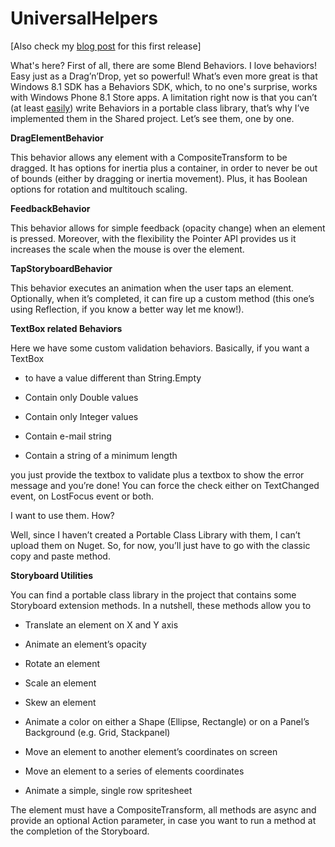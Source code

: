 UniversalHelpers
================
[Also check my [blog post](http://studentguru.gr/b/dt008/archive/2014/08/08/introducing-universal-helpers-for-windows-store-apps) for this first release]

What's here?
First of all, there are some Blend Behaviors. I love behaviors! Easy just as a Drag’n’Drop, yet so powerful! What’s even more great is that Windows 8.1 SDK has a Behaviors SDK, which, to no one's surprise, works with Windows Phone 8.1 Store apps. A limitation right now is that you can’t (at least [easily](http://dotnet.dzone.com/articles/writing-behaviors-pcl-windows)) write Behaviors in a portable class library, that’s why I’ve implemented them in the Shared project. Let’s see them, one by one.

**DragElementBehavior**

This behavior allows any element with a CompositeTransform to be dragged. It has options for inertia plus a container, in order to never be out of bounds (either by dragging or inertia movement). Plus, it has Boolean options for rotation and multitouch scaling.

**FeedbackBehavior**

This behavior allows for simple feedback (opacity change) when an element is pressed. Moreover, with the flexibility the Pointer API provides us it increases the scale when the mouse is over the element.

**TapStoryboardBehavior**

This behavior executes an animation when the user taps an element. Optionally, when it’s completed, it can fire up a custom method (this one’s using Reflection, if you know a better way let me know!).

**TextBox related Behaviors**

Here we have some custom validation behaviors. Basically, if you want a TextBox

- to have a value different than String.Empty

- Contain only Double values

- Contain only Integer values

- Contain e-mail string

- Contain a string of a minimum length

you just provide the textbox to validate plus a textbox to show the error message and you’re done! You can force the check either on TextChanged event, on LostFocus event or both.

I want to use them. How?

Well, since I haven’t created a Portable Class Library with them, I can’t upload them on Nuget. So, for now, you’ll just have to go with the classic copy and paste method. 

**Storyboard Utilities**

You can find a portable class library in the project that contains some Storyboard extension methods. In a nutshell, these methods allow you to

- Translate an element on X and Y axis

- Animate an element’s opacity

- Rotate an element

- Scale an element

- Skew an element

- Animate a color on either a Shape (Ellipse, Rectangle) or on a Panel’s Background (e.g. Grid, Stackpanel)

- Move an element to another element’s coordinates on screen

- Move an element to a series of elements coordinates

- Animate a simple, single row spritesheet

The element must have a CompositeTransform, all methods are async and provide an optional Action parameter, in case you want to run a method at the completion of the Storyboard.

